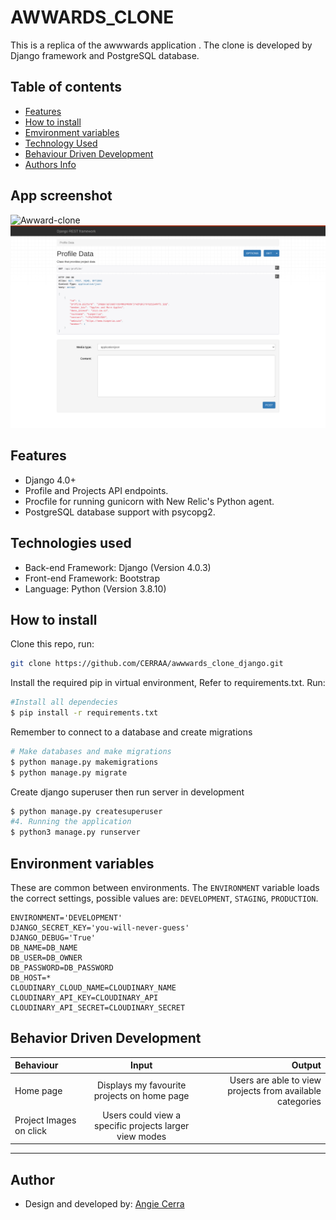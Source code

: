 # AWWARDS_CLONE

This is a replica of the awwwards application . The clone is developed by Django framework and PostgreSQL database.


## Table of contents
+ [Features](#features)
+ [How to install ](#how-to-install)
+ [Emvironment variables](#environment-variables)
+ [Technology Used](#technologies-used)
+ [Behaviour Driven Development](#behavior-driven-development)
+ [Authors Info](#author)
## App screenshot
![Awward-clone](/static/assets/awward_clone.png)
![Awward-clone](/static/assets/profile_api.png)
## Features

- Django 4.0+
- Profile and Projects API endpoints.
- Procfile for running gunicorn with New Relic's Python agent.
- PostgreSQL database support with psycopg2.


## Technologies used
- Back-end Framework: Django (Version 4.0.3)
- Front-end Framework: Bootstrap
- Language: Python (Version 3.8.10)

## How to install
Clone this repo, run:
```bash
git clone https://github.com/CERRAA/awwwards_clone_django.git
```
Install the required pip in virtual environment, Refer to requirements.txt. Run:
```bash
#Install all dependecies
$ pip install -r requirements.txt
```
Remember to connect to a database and create migrations
```bash
# Make databases and make migrations
$ python manage.py makemigrations 
$ python manage.py migrate 
```
Create django superuser then run server in development
```  bash
$ python manage.py createsuperuser 
#4. Running the application
$ python3 manage.py runserver
```
## Environment variables

These are common between environments. The `ENVIRONMENT` variable loads the correct settings, possible values are: `DEVELOPMENT`, `STAGING`, `PRODUCTION`.

```
ENVIRONMENT='DEVELOPMENT'
DJANGO_SECRET_KEY='you-will-never-guess'
DJANGO_DEBUG='True'
DB_NAME=DB_NAME
DB_USER=DB_OWNER
DB_PASSWORD=DB_PASSWORD
DB_HOST=*
CLOUDINARY_CLOUD_NAME=CLOUDINARY_NAME
CLOUDINARY_API_KEY=CLOUDINARY_API
CLOUDINARY_API_SECRET=CLOUDINARY_SECRET
```

## Behavior Driven Development

| Behaviour | Input | Output |
| :---------------- | :---------------: | ------------------: |
| Home page | Displays my favourite projects on home page | Users are able to view projects from available categories |
| Project Images on click | Users could view a specific projects larger view modes|  | 


****
## Author

* Design and developed by: [Angie Cerra](https://github.com/CERRAA)